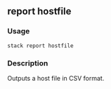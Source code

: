 ## report hostfile

### Usage

`stack report hostfile`

### Description

Outputs a host file in CSV format.


